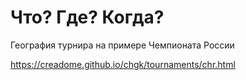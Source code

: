 # Что? Где? Когда?

География турнира на примере Чемпионата России

https://creadome.github.io/chgk/tournaments/chr.html